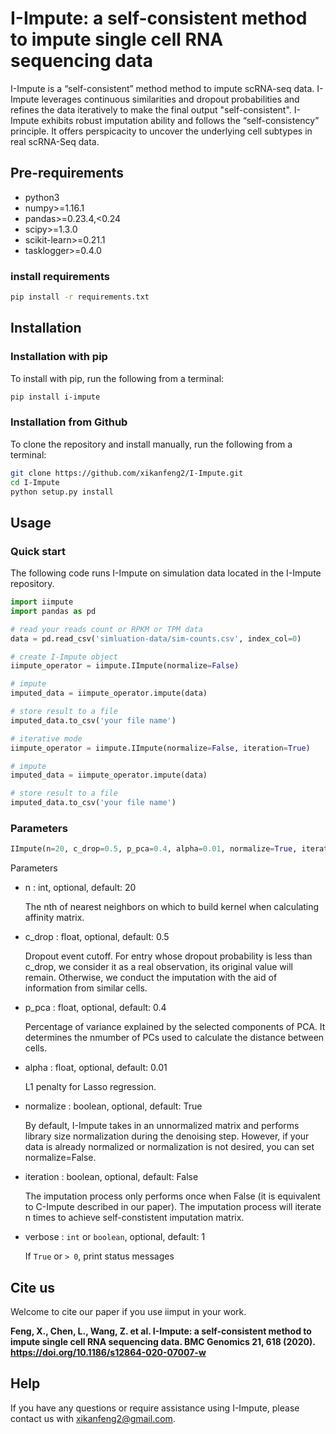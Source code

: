 # I-Impute: a self-consistent method to impute single cell RNA sequencing data

I-Impute is a “self-consistent” method method to impute scRNA-seq data. I-Impute leverages continuous similarities and dropout probabilities and refines the data iteratively to make the final output "self-consistent". I-Impute exhibits robust imputation ability and follows the “self-consistency” principle. It offers perspicacity to uncover the underlying cell subtypes in real scRNA-Seq data. 

## Pre-requirements
* python3
* numpy>=1.16.1
* pandas>=0.23.4,<0.24
* scipy>=1.3.0
* scikit-learn>=0.21.1
* tasklogger>=0.4.0

### install requirements
```Bash
pip install -r requirements.txt
```

## Installation

### Installation with pip
To install with pip, run the following from a terminal:
```Bash
pip install i-impute
```

### Installation from Github
To clone the repository and install manually, run the following from a terminal:
```Bash
git clone https://github.com/xikanfeng2/I-Impute.git
cd I-Impute
python setup.py install
```

## Usage

### Quick start
The following code runs I-Impute on simulation data located in the I-Impute repository.

```Python
import iimpute
import pandas as pd

# read your reads count or RPKM or TPM data
data = pd.read_csv('simluation-data/sim-counts.csv', index_col=0)

# create I-Impute object
iimpute_operator = iimpute.IImpute(normalize=False)

# impute
imputed_data = iimpute_operator.impute(data)

# store result to a file
imputed_data.to_csv('your file name')

# iterative mode
iimpute_operator = iimpute.IImpute(normalize=False, iteration=True)

# impute
imputed_data = iimpute_operator.impute(data)

# store result to a file
imputed_data.to_csv('your file name')
```

### Parameters
```Python
IImpute(n=20, c_drop=0.5, p_pca=0.4, alpha=0.01, normalize=True, iteration=False, verbose=1)
```
Parameters

* n : int, optional, default: 20

    The nth of nearest neighbors on which to build kernel when calculating affinity matrix.

* c_drop : float, optional, default: 0.5

    Dropout event cutoff. For entry whose dropout probability is less than c_drop, we consider it as a real observation, its original value will remain. Otherwise, we conduct the imputation with the aid of information from similar cells.

* p_pca : float, optional, default: 0.4

    Percentage of variance explained by the selected components of PCA. It determines the nmumber of PCs used to calculate the distance between cells.

* alpha : float, optional, default: 0.01

    L1 penalty for Lasso regression.
    
* normalize : boolean, optional, default: True

    By default, I-Impute takes in an unnormalized matrix and performs library size normalization during the denoising step. However, if your data is already normalized or normalization is not desired, you can set normalize=False.

* iteration : boolean, optional, default: False

    The imputation process only performs once when False (it is equivalent to C-Impute described in our paper). The imputation process will iterate n times to achieve self-constistent imputation matrix.

* verbose : `int` or `boolean`, optional, default: 1

    If `True` or `> 0`, print status messages

## Cite us
Welcome to cite our paper if you use iimput in your work.

**Feng, X., Chen, L., Wang, Z. et al. I-Impute: a self-consistent method to impute single cell RNA sequencing data. BMC Genomics 21, 618 (2020). https://doi.org/10.1186/s12864-020-07007-w**

## Help
If you have any questions or require assistance using I-Impute, please contact us with xikanfeng2@gmail.com.